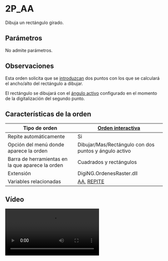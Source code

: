 # 2P_AA

Dibuja un rectángulo girado.

## Parámetros

No admite parámetros.

## Observaciones

Esta orden solicita que se [introduzcan](../../introduccion-de-coordenadas.md) dos puntos con los que se calculará el ancho/alto del rectángulo a dibujar.

El rectángulo se dibujará con el [ángulo activo](../../variables/a/aa.md) configurado en el momento de la digitalización del segundo punto.

## Características de la orden

| Tipo de orden                                    | [Orden interactiva](../../../ordenes/ordenes-interactivas.md)        |
| ------------------------------------------------ | -------------------------------------------------------------------- |
| Repite automáticamente                           | Si                                                                   |
| Opción del menú donde aparece la orden           | Dibujar/Mas/Rectángulo con dos puntos y ángulo activo                |
| Barra de herramientas en la que aparece la orden | Cuadrados y rectángulos                                              |
| Extensión                                        | DigiNG.OrdenesRaster.dll                                             |
| Variables relacionadas                           | [AA](../../variables/a/aa.md), [REPITE](../../variables/r/repite.md) |

## Vídeo

![](https://digi21.blob.core.windows.net/videos-ayuda/2P_AA.mp4)
